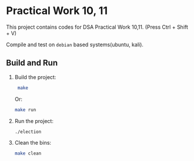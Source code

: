 # Practical Work 10, 11

This project contains codes for DSA Practical Work 10,11. (Press Ctrl + Shift + V)


Compile and test on `debian` based systems(ubuntu, kali).


## Build and Run
1. Build the project:

   ```bash
    make
    ```
    Or:

    ```bash
    make run
    ```

2. Run the project:

    ```bash
    ./election
    ```
    
3. Clean the bins:

    ```bash
    make clean
    ```
